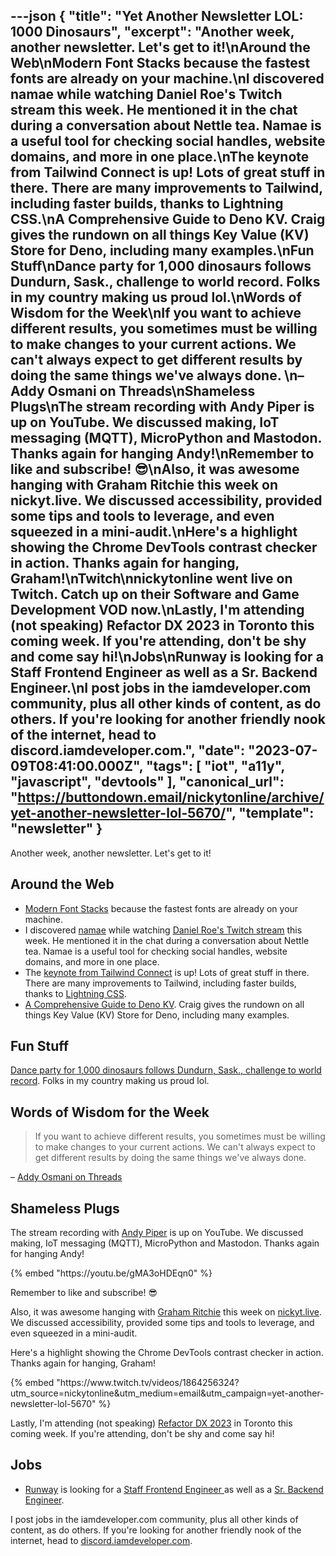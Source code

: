 ---json
{
  "title": "Yet Another Newsletter LOL: 1000 Dinosaurs",
  "excerpt": "Another week, another newsletter. Let's get to it!\nAround the Web\nModern Font Stacks because the fastest fonts are already on your machine.\nI discovered namae while watching Daniel Roe's Twitch stream this week. He mentioned it in the chat during a conversation about Nettle tea. Namae is a useful tool for checking social handles, website domains, and more in one place.\nThe keynote from Tailwind Connect is up! Lots of great stuff in there. There are many improvements to Tailwind, including faster builds, thanks to Lightning CSS.\nA Comprehensive Guide to Deno KV. Craig gives the rundown on all things Key Value (KV) Store for Deno, including many examples.\nFun Stuff\nDance party for 1,000 dinosaurs follows Dundurn, Sask., challenge to world record. Folks in my country making us proud lol.\nWords of Wisdom for the Week\nIf you want to achieve different results, you sometimes must be willing to make changes to your current actions. We can't always expect to get different results by doing the same things we've always done. \n– Addy Osmani on Threads\nShameless Plugs\nThe stream recording with Andy Piper is up on YouTube. We discussed making, IoT messaging (MQTT), MicroPython and Mastodon. Thanks again for hanging Andy!\nRemember to like and subscribe! 😎\nAlso, it was awesome hanging with Graham Ritchie this week on nickyt.live. We discussed accessibility, provided some tips and tools to leverage, and even squeezed in a mini-audit.\nHere's a highlight showing the Chrome DevTools contrast checker in action. Thanks again for hanging, Graham!\nTwitch\nnickytonline went live on Twitch. Catch up on their Software and Game Development VOD now.\nLastly, I'm attending (not speaking) Refactor DX 2023 in Toronto this coming week. If you're attending, don't be shy and come say hi!\nJobs\nRunway is looking for a Staff Frontend Engineer  as well as a Sr. Backend Engineer.\nI post jobs in the iamdeveloper.com community, plus all other kinds of content, as do others. If you're looking for another friendly nook of the internet, head to discord.iamdeveloper.com.",
  "date": "2023-07-09T08:41:00.000Z",
  "tags": [
    "iot",
    "a11y",
    "javascript",
    "devtools"
  ],
  "canonical_url": "https://buttondown.email/nickytonline/archive/yet-another-newsletter-lol-5670/",
  "template": "newsletter"
}
---

<p>Another week, another newsletter. Let's get to it!</p>
<h2>Around the Web</h2>
<ul>
<li><a href="https://modernfontstacks.com/?utm_source=nickytonline&amp;utm_medium=email&amp;utm_campaign=yet-another-newsletter-lol-5670" target="_blank">Modern Font Stacks</a> because the fastest fonts are already on your machine.</li>
<li>I discovered <a href="https://namae.dev/?utm_source=nickytonline&amp;utm_medium=email&amp;utm_campaign=yet-another-newsletter-lol-5670" target="_blank">namae</a> while watching <a href="https://www.twitch.tv/danielroe?utm_source=nickytonline&amp;utm_medium=email&amp;utm_campaign=yet-another-newsletter-lol-5670" target="_blank">Daniel Roe's Twitch stream</a> this week. He mentioned it in the chat during a conversation about Nettle tea. Namae is a useful tool for checking social handles, website domains, and more in one place.</li>
<li>The <a href="https://www.youtube.com/watch?v=CLkxRnRQtDE&amp;utm_source=nickytonline&amp;utm_medium=email&amp;utm_campaign=yet-another-newsletter-lol-5670" target="_blank">keynote from Tailwind Connect</a> is up! Lots of great stuff in there. There are many improvements to Tailwind, including faster builds, thanks to <a href="https://lightningcss.dev/?utm_source=nickytonline&amp;utm_medium=email&amp;utm_campaign=yet-another-newsletter-lol-5670" target="_blank">Lightning CSS</a>.</li>
<li><a href="https://deno-blog.com/A_Comprehensive_Guide_to_Deno_KV.2023-06-30?utm_source=nickytonline&amp;utm_medium=email&amp;utm_campaign=yet-another-newsletter-lol-5670" target="_blank">A Comprehensive Guide to Deno KV</a>. Craig gives the rundown on all things Key Value (KV) Store for Deno, including many examples.</li>
</ul>
<h2>Fun Stuff</h2>
<p><a href="https://www.cbc.ca/news/canada/saskatchewan/dundurn-dinosaur-organizer-happy-with-turnout-1.6895649?utm_source=nickytonline&amp;utm_medium=email&amp;utm_campaign=yet-another-newsletter-lol-5670" target="_blank">Dance party for 1,000 dinosaurs follows Dundurn, Sask., challenge to world record</a>. Folks in my country making us proud lol.</p>
<h2>Words of Wisdom for the Week</h2>
<blockquote>
<p>If you want to achieve different results, you sometimes must be willing to make changes to your current actions. We can't always expect to get different results by doing the same things we've always done. </p>
</blockquote>
<p>– <a href="https://www.threads.net/t/CuXKqqNrdYM/?igshid=MzRlODBiNWFlZA%3D%3D&amp;utm_source=nickytonline&amp;utm_medium=email&amp;utm_campaign=yet-another-newsletter-lol-5670" target="_blank">Addy Osmani on Threads</a></p>
<h2>Shameless Plugs</h2>
<p>The stream recording with <a href="https://andypiper.me/?utm_source=nickytonline&amp;utm_medium=email&amp;utm_campaign=yet-another-newsletter-lol-5670" target="_blank">Andy Piper</a> is up on YouTube. We discussed making, IoT messaging (MQTT), MicroPython and Mastodon. Thanks again for hanging Andy!</p>{% embed "https://youtu.be/gMA3oHDEqn0" %}
<p>Remember to like and subscribe! 😎</p>
<p>Also, it was awesome hanging with <a href="https://grahamthe.dev/?utm_source=nickytonline&amp;utm_medium=email&amp;utm_campaign=yet-another-newsletter-lol-5670" target="_blank">Graham Ritchie</a> this week on <a href="https://nickytlive?utm_source=nickytonline&amp;utm_medium=email&amp;utm_campaign=yet-another-newsletter-lol-5670" target="_blank">nickyt.live</a>. We discussed accessibility, provided some tips and tools to leverage, and even squeezed in a mini-audit.</p>
<p>Here's a highlight showing the Chrome DevTools contrast checker in action. Thanks again for hanging, Graham!</p>{% embed "https://www.twitch.tv/videos/1864256324?utm_source=nickytonline&amp;utm_medium=email&amp;utm_campaign=yet-another-newsletter-lol-5670" %}
<p>Lastly, I'm attending (not speaking) <a href="https://www.refactorconf.com?utm_source=nickytonline&amp;utm_medium=email&amp;utm_campaign=yet-another-newsletter-lol-5670" target="_blank">Refactor DX 2023</a> in Toronto this coming week. If you're attending, don't be shy and come say hi!</p>
<h2>Jobs</h2>
<ul>
<li><a href="https://runwayml.com/?utm_source=nickytonline&amp;utm_medium=email&amp;utm_campaign=yet-another-newsletter-lol-5670" target="_blank">Runway</a> is looking for a <a href="https://boards.greenhouse.io/runwayml/jobs/4241587005?utm_source=nickytonline&amp;utm_medium=email&amp;utm_campaign=yet-another-newsletter-lol-5670" target="_blank">Staff Frontend Engineer </a> as well as a <a href="https://boards.greenhouse.io/runwayml/jobs/4015509005?utm_source=nickytonline&amp;utm_medium=email&amp;utm_campaign=yet-another-newsletter-lol-5670" target="_blank">Sr. Backend Engineer</a>.</li>
</ul>
<p>I post jobs in the iamdeveloper.com community, plus all other kinds of content, as do others. If you're looking for another friendly nook of the internet, head to <a href="https://discord.iamdeveloper.com?utm_source=nickytonline&amp;utm_medium=email&amp;utm_campaign=yet-another-newsletter-lol-5670" target="_blank">discord.iamdeveloper.com</a>.</p>
<!-- tags: iot, a11y, javascript, devtools -->
